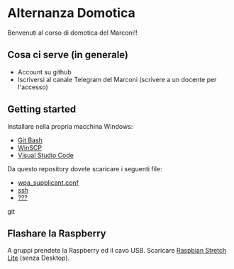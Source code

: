 # Alternanza Domotica

Benvenuti al corso di domotica del Marconi!!

## Cosa ci serve (in generale)
- Account su github
- Iscriversi al canale Telegram del Marconi (scrivere a un docente per l'accesso)


## Getting started
Installare nella propria macchina Windows:
- [Git Bash](https://git-scm.com/downloads)
- [WinSCP](https://winscp.net/eng/download.php)
- [Visual Studio Code](https://code.visualstudio.com/)

Da questo repository dovete scaricare i seguenti file:
- [wpa_supplicant.conf](resource/wpa_supplicant.conf)
- [ssh](resource/ssh)
- [???](resource/???)

git
## Flashare la Raspberry
A gruppi prendete la Raspberry ed il cavo USB.
Scaricare [Raspbian Stretch Lite](https://www.raspberrypi.org/downloads/raspbian/) (senza Desktop).

